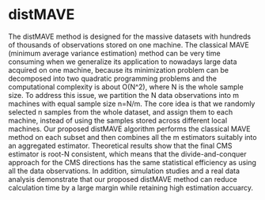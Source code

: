 # distMAVE
The distMAVE method is designed for the massive datasets with hundreds of thousands of observations stored on one machine. The classical MAVE (minimum average variance 
estimation) method can be very time consuming when we generalize its application to nowadays large data acquired on one machine, because its minimization problem can be 
decomposed into two quadratic programming problems and the computational complexity is about O(N^2), where N is the whole sample size. To address this issue, we partition 
the N data observations into m machines with equal sample size n=N/m. The core idea is that we randomly selected n samples from the whole dataset, and assign them to each 
machine, instead of using the samples stored across different local machines. Our proposed distMAVE algorithm performs the classical MAVE method on each subset and then 
combines all the m estimators suitably into an aggregated estimator. Theoretical results show that the final CMS estimator is root-N consistent, which means that the 
divide-and-conquer approach for the CMS directions has the same statistical efficiency as using all the data observations. In addition, simulation studies and a real data 
analysis demonstrate that our proposed distMAVE method can reduce calculation time by a large margin while retaining high estimation accuarcy.

